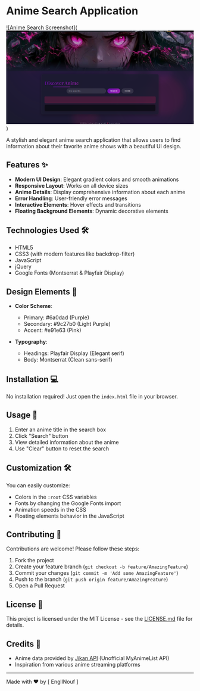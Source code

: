 # Anime Search Application

![Anime Search Screenshot](![alt text](image.png))

A stylish and elegant anime search application that allows users to find information about their favorite anime shows with a beautiful UI design.

## Features ✨

- **Modern UI Design**: Elegant gradient colors and smooth animations
- **Responsive Layout**: Works on all device sizes
- **Anime Details**: Display comprehensive information about each anime
- **Error Handling**: User-friendly error messages
- **Interactive Elements**: Hover effects and transitions
- **Floating Background Elements**: Dynamic decorative elements

## Technologies Used 🛠️

- HTML5
- CSS3 (with modern features like backdrop-filter)
- JavaScript
- jQuery
- Google Fonts (Montserrat & Playfair Display)

## Design Elements 🎨

- **Color Scheme**:
  - Primary: #6a0dad (Purple)
  - Secondary: #9c27b0 (Light Purple)
  - Accent: #e91e63 (Pink)
  
- **Typography**:
  - Headings: Playfair Display (Elegant serif)
  - Body: Montserrat (Clean sans-serif)

## Installation 💻

No installation required! Just open the `index.html` file in your browser.

## Usage 🚀

1. Enter an anime title in the search box
2. Click "Search" button
3. View detailed information about the anime
4. Use "Clear" button to reset the search

## Customization 🛠

You can easily customize:

- Colors in the `:root` CSS variables
- Fonts by changing the Google Fonts import
- Animation speeds in the CSS
- Floating elements behavior in the JavaScript



## Contributing 🤝

Contributions are welcome! Please follow these steps:

1. Fork the project
2. Create your feature branch (`git checkout -b feature/AmazingFeature`)
3. Commit your changes (`git commit -m 'Add some AmazingFeature'`)
4. Push to the branch (`git push origin feature/AmazingFeature`)
5. Open a Pull Request

## License 📜

This project is licensed under the MIT License - see the [LICENSE.md](LICENSE.md) file for details.

## Credits 🙏

- Anime data provided by [Jikan API](https://jikan.moe/) (Unofficial MyAnimeList API)
- Inspiration from various anime streaming platforms

---

Made with ❤️ by [ EngllNouf ] 